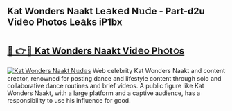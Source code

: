 ## Kat Wonders Naakt Le𝚊k𝚎d N𝚞𝚍e - Part-d2u Vid𝚎o Photos Le𝚊ks iP1bx

# <h2><a href="http://fb7piqd.evod.top/?m=Kat+Wonders+Naakt">🔗 👉🔴 Kat Wonders Naakt Vid𝚎o Ph𝚘t𝚘s</a></h2>

[![Kat Wonders Naakt N𝚞d𝚎s](https://i.imgur.com/8V9OHl7.gif)](http://fb7piqd.evod.top/?m=Kat+Wonders+Naakt)
Web celebrity Kat Wonders Naakt and content creator, renowned for posting dance and lifestyle content through solo and collaborative dance routines and brief videos. A public figure like Kat Wonders Naakt, with a large platform and a captive audience, has a responsibility to use his influence for good. 
